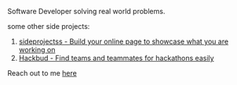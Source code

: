 
Software Developer solving real world problems.

some other side projects:
1. [sideprojectss - Build your online page to showcase what you are working on](https://sideprojectss.vercel.app/)
2. [Hackbud - Find teams and teammates for hackathons easily](https://hack-bud.vercel.app/)

Reach out to me <a href="mailto:utkarshnagarwork@gmail.com">here</a>

